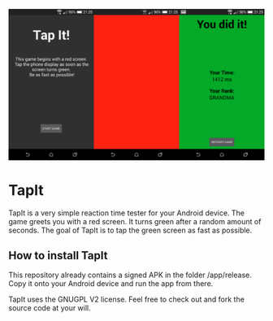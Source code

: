 ![preview pic](preview.png)


# TapIt

TapIt is a very simple reaction time tester for your Android device. The game greets you with a red screen. It turns green after a random amount of seconds. The goal of TapIt is to tap the green screen as fast as possible.

## How to install TapIt

This repository already contains a signed APK in the folder /app/release. Copy it onto your Android device and run the app from there.

TapIt uses the GNUGPL V2 license. Feel free to check out and fork the source code at your will.
